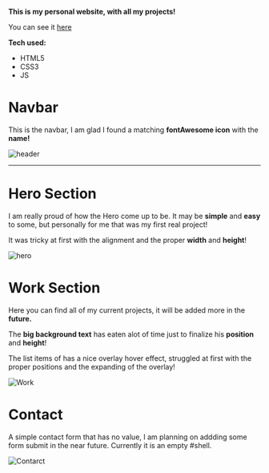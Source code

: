 **This is my personal website,
with all my projects!**

You can see it [here](https://justaway1.github.io/theportfolio/)


**Tech used:**
 - HTML5
 - CSS3
 - JS

<h1>Navbar</h1>

This is the navbar, I am glad I found a matching **fontAwesome icon** with the **name!**

![header](https://user-images.githubusercontent.com/44018646/184687249-19bb828d-50ec-4ad7-b1c6-d951a393233b.jpg)

___________________________________________________________________________________________________________________________
<h1>Hero Section</h1>

I am really proud of how the Hero come up to be. It may be **simple** and **easy** to some,
but personally for me that was my first real project!

It was tricky at first with the alignment and the proper **width** and **height**!

![hero](https://user-images.githubusercontent.com/44018646/184687778-7f719a12-1fd4-4849-be8c-e90f79efdc42.jpg)


<h1>Work Section</h1>

Here you can find all of my current projects, it will be added more in the **future.**

The **big background text** has eaten alot of time just to finalize his **position** and **height**!

The list items of has a nice overlay hover effect, struggled at first with the proper positions and the expanding of the overlay!

![Work](https://user-images.githubusercontent.com/44018646/184688509-a4a18f70-c804-4961-97ca-672cde541058.jpg)

<h1>Contact</h1>

A simple contact form that has no value, I am planning on addding some form submit in the near future.
Currently it is an empty #shell.

![Contarct](https://user-images.githubusercontent.com/44018646/184689966-909b465a-bc7c-4b03-8440-a81d6acee07f.jpg)



